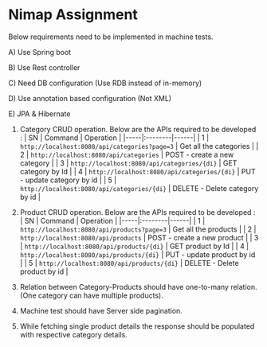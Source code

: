 
# Nimap Assignment
Below requirements need to be implemented in machine tests.

A) Use Spring boot

B) Use Rest controller

C) Need DB configuration (Use RDB instead of in-memory)

D) Use annotation based configuration (Not XML)

E) JPA & Hibernate

1) Category CRUD operation.
Below are the APIs required to be developed :
| SN |  Command  | Operation |
|-----|:--------|------|
| 1    | `http://localhost:8080/api/categories?page=3` | Get all the categories |
| 2   |  `http://localhost:8080/api/categories`  |   POST - create a new category |
| 3   | `http://localhost:8080/api/categories/{di}` |    GET category by Id |
| 4    | `http://localhost:8080/api/categories/{di}` | PUT - update category by id |
| 5    | `http://localhost:8080/api/categories/{di}` | DELETE - Delete category by id |

2) Product CRUD operation.
Below are the APIs required to be developed :
| SN |  Command  | Operation |
|-----|:--------|------|
| 1    | `http://localhost:8080/api/products?page=3` | Get all the products |
| 2   |  `http://localhost:8080/api/products`  |   POST - create a new product |
| 3   | `http://localhost:8080/api/products/{di}` |    GET product by Id |
| 4    | `http://localhost:8080/api/products/{di}` | PUT - update product by id |
| 5    | `http://localhost:8080/api/products/{di}` | DELETE - Delete product by id |

3) Relation between Category-Products should have one-to-many relation. (One category can have multiple products).

4) Machine test should have Server side pagination.

5) While fetching single product details the response should be populated with respective category details.
